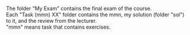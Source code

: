 The folder "My Exam" contains the final exam of the course. </br>
Each "Task (mmn) XX" folder contains the mmn, my solution (folder "sol") to it, and the review from the lecturer. <br/>
"mmn" means task that contains exercises.
